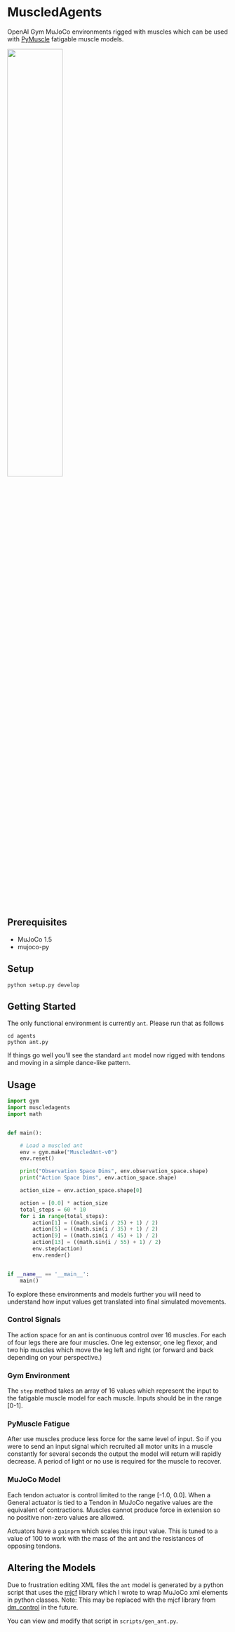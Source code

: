 # MuscledAgents
OpenAI Gym MuJoCo environments rigged with muscles which can be used with
[PyMuscle](http://github.com/iandanforth/pymuscle) fatigable muscle models.

<img src="https://user-images.githubusercontent.com/446062/51863364-a7db2680-22f5-11e9-97e9-582feccf44c6.png" width="50%">

## Prerequisites

 - MuJoCo 1.5
 - mujoco-py

## Setup

```
python setup.py develop
```

## Getting Started

The only functional environment is currently `ant`. Please run that as follows

```
cd agents
python ant.py
```

If things go well you'll see the standard `ant` model now rigged with tendons
and moving in a simple dance-like pattern.

## Usage

```python
import gym
import muscledagents
import math


def main():

    # Load a muscled ant
    env = gym.make("MuscledAnt-v0")
    env.reset()

    print("Observation Space Dims", env.observation_space.shape)
    print("Action Space Dims", env.action_space.shape)

    action_size = env.action_space.shape[0]

    action = [0.0] * action_size
    total_steps = 60 * 10
    for i in range(total_steps):
        action[1] = ((math.sin(i / 25) + 1) / 2)
        action[5] = ((math.sin(i / 35) + 1) / 2)
        action[9] = ((math.sin(i / 45) + 1) / 2)
        action[13] = ((math.sin(i / 55) + 1) / 2)
        env.step(action)
        env.render()


if __name__ == '__main__':
    main()

```

To explore these environments and models further you will need to understand
how input values get translated into final simulated movements.

### Control Signals

The action space for an ant is continuous control over 16 muscles. For
each of four legs there are four muscles. One leg extensor, one leg flexor,
and two hip muscles which move the leg left and right (or forward and back
depending on your perspective.)

### Gym Environment

The `step` method takes an array of 16 values which represent the input to
the fatigable muscle model for each muscle. Inputs should be in the range [0-1].

### PyMuscle Fatigue

After use muscles produce less force for the same level of input. So if you
were to send an input signal which recruited all motor units in a muscle
constantly for several seconds the output the model will return will rapidly
decrease. A period of light or no use is required for the muscle to recover.

### MuJoCo Model

Each tendon actuator is control limited to the range [-1.0, 0.0]. When a
General actuator is tied to a Tendon in MuJoCo negative values are the
equivalent of contractions. Muscles cannot produce force in extension so no
positive non-zero values are allowed.

Actuators have a `gainprm` which scales this input value. This is tuned to
a value of 100 to work with the mass of the ant and the resistances of opposing
tendons.

## Altering the Models

Due to frustration editing XML files the `ant` model is generated by a python
script that uses the [mjcf](http://github.com/iandanforth/mjcf) library which 
I wrote to wrap MuJoCo xml elements in python classes. Note: This may
be replaced with the mjcf library from [dm_control](https://github.com/deepmind/dm_control/tree/master/dm_control/mjcf) in the future.

You can view and modify that script in `scripts/gen_ant.py`.
